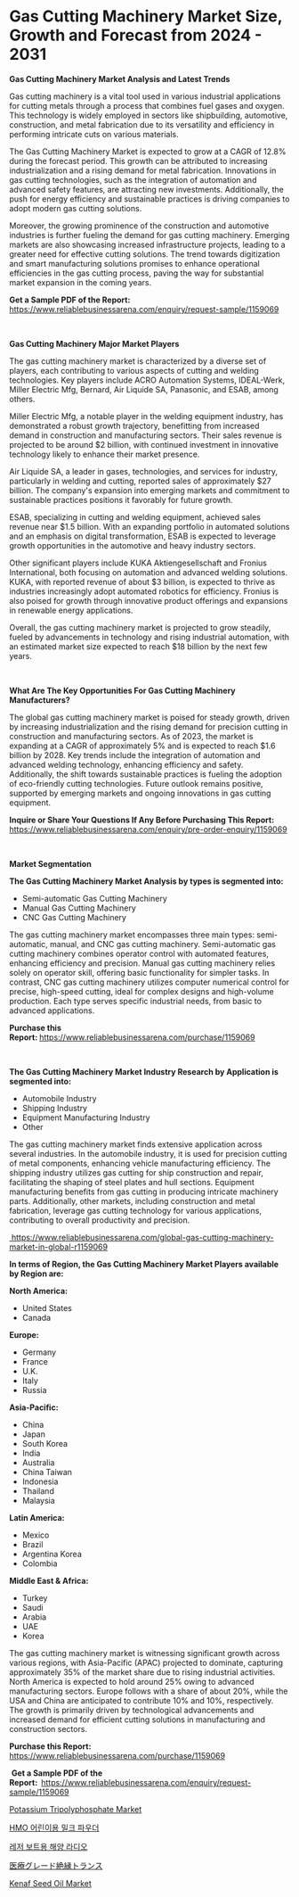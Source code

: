 <p><h1>Gas Cutting Machinery Market Size, Growth and Forecast from 2024 - 2031</h1></p><p><strong>Gas Cutting Machinery Market Analysis and Latest Trends</strong></p>
<p><p>Gas cutting machinery is a vital tool used in various industrial applications for cutting metals through a process that combines fuel gases and oxygen. This technology is widely employed in sectors like shipbuilding, automotive, construction, and metal fabrication due to its versatility and efficiency in performing intricate cuts on various materials.</p><p>The Gas Cutting Machinery Market is expected to grow at a CAGR of 12.8% during the forecast period. This growth can be attributed to increasing industrialization and a rising demand for metal fabrication. Innovations in gas cutting technologies, such as the integration of automation and advanced safety features, are attracting new investments. Additionally, the push for energy efficiency and sustainable practices is driving companies to adopt modern gas cutting solutions.</p><p>Moreover, the growing prominence of the construction and automotive industries is further fueling the demand for gas cutting machinery. Emerging markets are also showcasing increased infrastructure projects, leading to a greater need for effective cutting solutions. The trend towards digitization and smart manufacturing solutions promises to enhance operational efficiencies in the gas cutting process, paving the way for substantial market expansion in the coming years.</p></p>
<p><strong>Get a Sample PDF of the Report:&nbsp;</strong> <a href="https://www.reliablebusinessarena.com/enquiry/request-sample/1159069">https://www.reliablebusinessarena.com/enquiry/request-sample/1159069</a></p>
<p>&nbsp;</p>
<p><strong>Gas Cutting Machinery Major Market Players</strong></p>
<p><p>The gas cutting machinery market is characterized by a diverse set of players, each contributing to various aspects of cutting and welding technologies. Key players include ACRO Automation Systems, IDEAL-Werk, Miller Electric Mfg, Bernard, Air Liquide SA, Panasonic, and ESAB, among others.</p><p>Miller Electric Mfg, a notable player in the welding equipment industry, has demonstrated a robust growth trajectory, benefitting from increased demand in construction and manufacturing sectors. Their sales revenue is projected to be around $2 billion, with continued investment in innovative technology likely to enhance their market presence.</p><p>Air Liquide SA, a leader in gases, technologies, and services for industry, particularly in welding and cutting, reported sales of approximately $27 billion. The company's expansion into emerging markets and commitment to sustainable practices positions it favorably for future growth.</p><p>ESAB, specializing in cutting and welding equipment, achieved sales revenue near $1.5 billion. With an expanding portfolio in automated solutions and an emphasis on digital transformation, ESAB is expected to leverage growth opportunities in the automotive and heavy industry sectors.</p><p>Other significant players include KUKA Aktiengesellschaft and Fronius International, both focusing on automation and advanced welding solutions. KUKA, with reported revenue of about $3 billion, is expected to thrive as industries increasingly adopt automated robotics for efficiency. Fronius is also poised for growth through innovative product offerings and expansions in renewable energy applications.</p><p>Overall, the gas cutting machinery market is projected to grow steadily, fueled by advancements in technology and rising industrial automation, with an estimated market size expected to reach $18 billion by the next few years.</p></p>
<p>&nbsp;</p>
<p><strong>What Are The Key Opportunities For Gas Cutting Machinery Manufacturers?</strong></p>
<p><p>The global gas cutting machinery market is poised for steady growth, driven by increasing industrialization and the rising demand for precision cutting in construction and manufacturing sectors. As of 2023, the market is expanding at a CAGR of approximately 5% and is expected to reach $1.6 billion by 2028. Key trends include the integration of automation and advanced welding technology, enhancing efficiency and safety. Additionally, the shift towards sustainable practices is fueling the adoption of eco-friendly cutting technologies. Future outlook remains positive, supported by emerging markets and ongoing innovations in gas cutting equipment.</p></p>
<p><strong>Inquire or Share Your Questions If Any Before Purchasing This Report:</strong> <a href="https://www.reliablebusinessarena.com/enquiry/pre-order-enquiry/1159069">https://www.reliablebusinessarena.com/enquiry/pre-order-enquiry/1159069</a></p>
<p>&nbsp;</p>
<p><strong>Market Segmentation</strong></p>
<p><strong>The Gas Cutting Machinery Market Analysis by types is segmented into:</strong></p>
<p><ul><li>Semi-automatic Gas Cutting Machinery</li><li>Manual Gas Cutting Machinery</li><li>CNC Gas Cutting Machinery</li></ul></p>
<p><p>The gas cutting machinery market encompasses three main types: semi-automatic, manual, and CNC gas cutting machinery. Semi-automatic gas cutting machinery combines operator control with automated features, enhancing efficiency and precision. Manual gas cutting machinery relies solely on operator skill, offering basic functionality for simpler tasks. In contrast, CNC gas cutting machinery utilizes computer numerical control for precise, high-speed cutting, ideal for complex designs and high-volume production. Each type serves specific industrial needs, from basic to advanced applications.</p></p>
<p><strong>Purchase this Report:&nbsp;</strong><a href="https://www.reliablebusinessarena.com/purchase/1159069">https://www.reliablebusinessarena.com/purchase/1159069</a></p>
<p>&nbsp;</p>
<p><strong>The Gas Cutting Machinery Market Industry Research by Application is segmented into:</strong></p>
<p><ul><li>Automobile Industry</li><li>Shipping Industry</li><li>Equipment Manufacturing Industry</li><li>Other</li></ul></p>
<p><p>The gas cutting machinery market finds extensive application across several industries. In the automobile industry, it is used for precision cutting of metal components, enhancing vehicle manufacturing efficiency. The shipping industry utilizes gas cutting for ship construction and repair, facilitating the shaping of steel plates and hull sections. Equipment manufacturing benefits from gas cutting in producing intricate machinery parts. Additionally, other markets, including construction and metal fabrication, leverage gas cutting technology for various applications, contributing to overall productivity and precision.</p></p>
<p><a href="https://www.reliablebusinessarena.com/global-gas-cutting-machinery-market-in-global-r1159069">&nbsp;https://www.reliablebusinessarena.com/global-gas-cutting-machinery-market-in-global-r1159069</a></p>
<p><strong>In terms of Region, the Gas Cutting Machinery Market Players available by Region are:</strong></p>
<p>
    <p> <strong> North America: </strong>
        <ul>
            <li>United States</li>
            <li>Canada</li>
        </ul>
        </p> 
    <p> <strong> Europe: </strong>
        <ul>
            <li>Germany</li>
            <li>France</li>
            <li>U.K.</li>
            <li>Italy</li>
            <li>Russia</li>
        </ul>
        </p> 
    <p> <strong> Asia-Pacific: </strong>
        <ul>
            <li>China</li>
            <li>Japan</li>
            <li>South Korea</li>
            <li>India</li>
            <li>Australia</li>
            <li>China Taiwan</li>
            <li>Indonesia</li>
            <li>Thailand</li>
            <li>Malaysia</li>
        </ul>
        </p> 
    <p> <strong> Latin America: </strong>
        <ul>
            <li>Mexico</li>
            <li>Brazil</li>
            <li>Argentina Korea</li>
            <li>Colombia</li>
        </ul>
        </p> 
    <p> <strong> Middle East & Africa: </strong>
        <ul>
            <li>Turkey</li>
            <li>Saudi</li>
            <li>Arabia</li>
            <li>UAE</li>
            <li>Korea</li>
        </ul>
    </p>
    </p>
<p><p>The gas cutting machinery market is witnessing significant growth across various regions, with Asia-Pacific (APAC) projected to dominate, capturing approximately 35% of the market share due to rising industrial activities. North America is expected to hold around 25% owing to advanced manufacturing sectors. Europe follows with a share of about 20%, while the USA and China are anticipated to contribute 10% and 10%, respectively. The growth is primarily driven by technological advancements and increased demand for efficient cutting solutions in manufacturing and construction sectors.</p></p>
<p><strong>Purchase this Report: </strong><a href="https://www.reliablebusinessarena.com/purchase/1159069">https://www.reliablebusinessarena.com/purchase/1159069</a></p>
<p>&nbsp;<strong>Get a Sample PDF of the Report:&nbsp;&nbsp;</strong><a href="https://www.reliablebusinessarena.com/enquiry/request-sample/1159069">https://www.reliablebusinessarena.com/enquiry/request-sample/1159069</a></p>
<p><strong></strong></p>
<p><p><a href="https://issuu.com/reportprime-2/docs/potassium-tripolyphosphate-market-s_00c478d6e4bb9f">Potassium Tripolyphosphate Market</a></p><p><a href="https://medium.com/@alchinnerjst/%EC%84%B8%EA%B3%84-hmo-childrens-milk-powder-market-%EC%9D%80-2024%EC%97%90%EC%84%9C-2031%EB%A1%9C-%EC%97%B0%ED%8F%89%EA%B7%A0-%EC%A6%9D%EA%B0%80%EC%9C%A8%EC%9D%84-%EB%B3%B4%EC%9D%BC-%EA%B2%83%EC%9C%BC%EB%A1%9C-%EC%98%88%EC%83%81%EB%90%A9%EB%8B%88%EB%8B%A4-94c57c8ec228">HMO 어린이용 밀크 파우더</a></p><p><a href="https://medium.com/@alchinnerjst/%EC%84%B8%EA%B3%84-marine-radio-for-leisure-boat-market-%EC%9D%80-2024%EC%97%90%EC%84%9C-2031%EB%A1%9C-%EC%97%B0%ED%8F%89%EA%B7%A0-%EC%A6%9D%EA%B0%80%EC%9C%A8%EC%9D%84-%EB%B3%B4%EC%9D%BC-%EA%B2%83%EC%9C%BC%EB%A1%9C-%EC%98%88%EC%83%81%EB%90%A9%EB%8B%88%EB%8B%A4-3c38f99c7521">레저 보트용 해양 라디오</a></p><p><a href="https://medium.com/@dfs4ff/medical-grade-isolation-transformers-56e191d8e6a5">医療グレード絶縁トランス</a></p><p><a href="https://www.linkedin.com/pulse/kenaf-seed-oil-industry-sector-new-technologies-market-impact-iz5fe?trackingId=PjiMchwTTPGFAO9d2Id39Q%3D%3D">Kenaf Seed Oil Market</a></p></p>